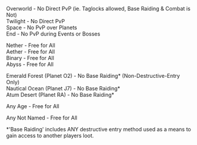 Overworld - No Direct PvP (ie. Taglocks allowed, Base Raiding & Combat is Not)  
Twilight - No Direct PvP  
Space - No PvP over Planets  
End - No PvP during Events or Bosses  

Nether - Free for All  
Aether - Free for All  
Binary - Free for All  
Abyss - Free for All

Emerald Forest (Planet O2) - No Base Raiding* (Non-Destructive-Entry Only)  
Nautical Ocean (Planet J7) - No Base Raiding*   
Atum Desert  (Planet RA) - No Base Raiding*  

Any Age - Free for All  

Any Not Named - Free for All  


*'Base Raiding' includes ANY destructive entry method used as a means to gain access to another players loot.  
